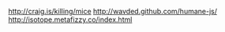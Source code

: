 http://craig.is/killing/mice
http://wavded.github.com/humane-js/
http://isotope.metafizzy.co/index.html
